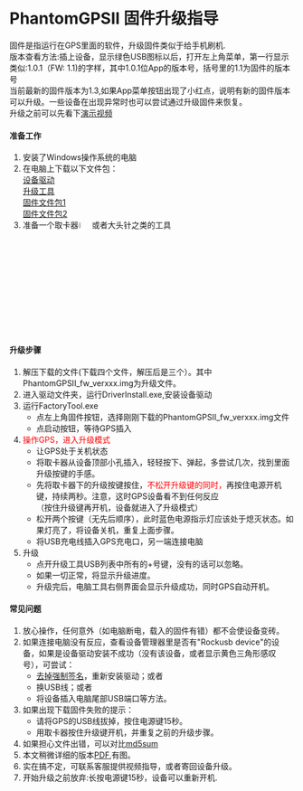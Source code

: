 PhantomGPSII 固件升级指导
====
固件是指运行在GPS里面的软件，升级固件类似于给手机刷机.<br>
版本查看方法:插上设备，显示绿色USB图标以后，打开左上角菜单，第一行显示类似:1.0.1（FW: 1.1)的字样，其中1.0.1位App的版本号，括号里的1.1为固件的版本号<br>
当前最新的固件版本为1.3,如果App菜单按钮出现了小红点，说明有新的固件版本可以升级。一些设备在出现异常时也可以尝试通过升级固件来恢复。<br>
升级之前可以先看下[演示视频](https://v.youku.com/v_show/id_XNDk0MDM3MTQ5Ng==.html)
#### 准备工作
1.	安装了Windows操作系统的电脑<br>
2.	在电脑上下载以下文件包：<br>
[设备驱动](http://download.gpsmock.com/firmware/DriverAssitant_v4.6.zip)<br>
[升级工具](http://download.gpsmock.com/firmware/FactoryTool_v1.63.zip)<br>
[固件文件包1](http://download.gpsmock.com/firmware/PhantomGPSII_fw_ver1.3.part1.ra)<br>
[固件文件包2](http://download.gpsmock.com/firmware/PhantomGPSII_fw_ver1.3.part2.rar)<br>
3.	准备一个取卡器<img src="http://phantomgps.com/assets/needle.jpg" width="5%" >或者大头针之类的工具<br>
 
#### 升级步骤
1.	解压下载的文件(下载四个文件，解压后是三个）。其中PhantomGPSII_fw_verxxx.img为升级文件。<br>
2.	进入驱动文件夹，运行DriverInstall.exe,安装设备驱动<br>
3.	运行FactoryTool.exe<br>
	- 点左上角固件按钮，选择刚刚下载的PhantomGPSII_fw_verxxx.img文件<br>
	- 点启动按钮，等待GPS插入<br>
4.	<font  color="red">操作GPS，进入升级模式</font><br>
	- 让GPS处于关机状态<br>
	- 将取卡器从设备顶部小孔插入，轻轻按下、弹起，多尝试几次，找到里面升级按键的手感。<br>
	- 先将取卡器下的升级按键按住，<font  color="red">不松开升级键的同时，</font>再按住电源开机键，持续两秒。注意，这时GPS设备看不到任何反应<br>
	（按住升级键再开机，设备就进入了升级模式）<br>
	- 松开两个按键（无先后顺序），此时蓝色电源指示灯应该处于熄灭状态。如果灯亮了，将设备关机，重复上面步骤。<br>
	- 将USB充电线插入GPS充电口，另一端连接电脑<br>
5.	升级
	- 点开升级工具USB列表中所有的+号键，没有的话可以忽略。<br>
	- 如果一切正常，将显示升级进度。<br>
	- 升级完后，电脑工具右侧界面会显示升级成功，同时GPS自动开机。<br>
 
#### 常见问题
1.	放心操作，任何意外（如电脑断电，载入的固件有错）都不会使设备变砖。<br>
2.	如果连接电脑没有反应，查看设备管理器里是否有"Rockusb device"的设备，如果是设备驱动安装不成功（没有该设备，或者显示黄色三角形感叹号），可尝试：
	- [去掉强制签名](https://7dapi7.smartapps.cn/pages/article/article?_swebfr=1&eid=b2c186c86504a9c46ef6ffd4&scene=10810008&from=&hostname=baiduboxapp)，重新安装驱动；或者
	- 换USB线；或者
	- 将设备插入电脑尾部USB端口等方法。
3.	如果出现下载固件失败的提示：<br>
	- 请将GPS的USB线拔掉，按住电源键15秒。<br>
	- 用取卡器按住升级键开机，并重复之前的升级步骤。<br>
4.	如果担心文件出错，可以对比[md5sum](http://download.gpsmock.com/firmware/PhantomGPSII_fw_ver1.3_md5.txt)<br>
5.	本文稍微详细的版本[PDF](http://download.gpsmock.com/firmware/PhantomGPSII_fw_upgrade_guide.pdf),有图。<br>
6.	实在搞不定，可联系客服提供视频指导，或者寄回设备升级。<br>
7.	开始升级之前放弃:长按电源键15秒，设备可以重新开机.

 
